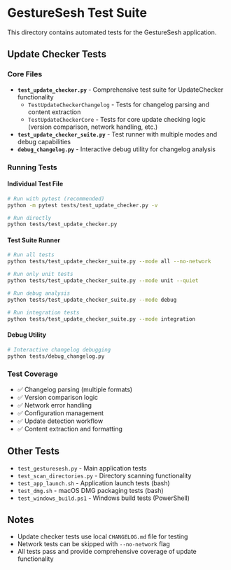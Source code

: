 # GestureSesh Test Suite

This directory contains automated tests for the GestureSesh application.

## Update Checker Tests

### Core Files
- **`test_update_checker.py`** - Comprehensive test suite for UpdateChecker functionality
  - `TestUpdateCheckerChangelog` - Tests for changelog parsing and content extraction
  - `TestUpdateCheckerCore` - Tests for core update checking logic (version comparison, network handling, etc.)
- **`test_update_checker_suite.py`** - Test runner with multiple modes and debug capabilities
- **`debug_changelog.py`** - Interactive debug utility for changelog analysis

### Running Tests

#### Individual Test File
```bash
# Run with pytest (recommended)
python -m pytest tests/test_update_checker.py -v

# Run directly
python tests/test_update_checker.py
```

#### Test Suite Runner
```bash
# Run all tests
python tests/test_update_checker_suite.py --mode all --no-network

# Run only unit tests
python tests/test_update_checker_suite.py --mode unit --quiet

# Run debug analysis
python tests/test_update_checker_suite.py --mode debug

# Run integration tests
python tests/test_update_checker_suite.py --mode integration
```

#### Debug Utility
```bash
# Interactive changelog debugging
python tests/debug_changelog.py
```

### Test Coverage
- ✅ Changelog parsing (multiple formats)
- ✅ Version comparison logic
- ✅ Network error handling
- ✅ Configuration management
- ✅ Update detection workflow
- ✅ Content extraction and formatting

## Other Tests
- `test_gesturesesh.py` - Main application tests
- `test_scan_directories.py` - Directory scanning functionality
- `test_app_launch.sh` - Application launch tests (bash)
- `test_dmg.sh` - macOS DMG packaging tests (bash)
- `test_windows_build.ps1` - Windows build tests (PowerShell)

## Notes
- Update checker tests use local `CHANGELOG.md` file for testing
- Network tests can be skipped with `--no-network` flag
- All tests pass and provide comprehensive coverage of update functionality
